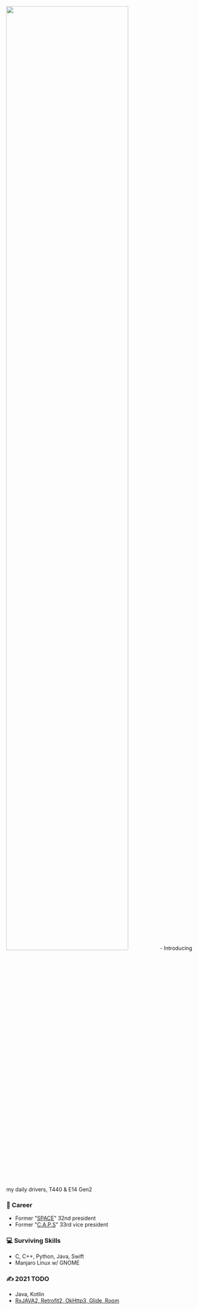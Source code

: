 <img src="https://user-images.githubusercontent.com/13748138/97761125-3c685d80-1b48-11eb-9922-924b8a46c471.jpg" width="80%">
- Introducing my daily drivers, T440 & E14 Gen2

### 👋 Career
- Former "[SPACE](https://paichai.space)" 32nd president
- Former "[C.A.P.S](https://caps.dongguk.edu)" 33rd vice president

### 💻 Surviving Skills
- C, C++, Python, Java, Swift
- Manjaro Linux w/ GNOME

### ✍ 2021 TODO
- Java, Kotlin
- [RxJAVA2, Retrofit2, OkHttp3, Glide, Room](https://www.woowahan.com/?fbclid=IwAR29uUZ0nAhfjvY0s2of4c85DggeDoQUrI1bXkhrj3Lg3lZrLaxpL0F4Zwo#/recruit/army)
